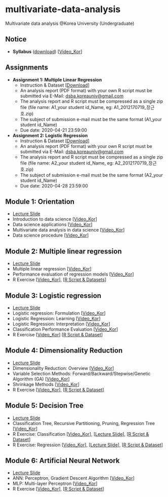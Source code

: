 # multivariate-data-analysis
Multivariate data analysis @Korea University (Undergraduate)

## Notice 
* **Syllabus** ([download](https://github.com/pilsung-kang/multivariate-data-analysis/blob/master/2019_1_Multivariate%20Data%20Analysis.pdf)) [[Video_Kor](https://www.youtube.com/watch?v=-7YVkiRjF7w&list=PLetSlH8YjIfWKLpMp-r6enJvnk6L93wz2&index=2&t=0s)]

## Assignments 
* **Assignment 1: Multiple Linear Regression**
  * Instruction & Dataset [[Download](https://github.com/pilsung-kang/multivariate-data-analysis/blob/master/Assignments/A1_MLR.zip)]
  * An analysis report (PDF format) with your own R script must be submitted via E-Mail: dsba.koreauniv@gmail.com
  * The analysis report and R script must be compressed as a single zip file (file name: A1_your student id_Name, eg: A1_2012170719_장근호.zip)
  * The subject of submission e-mail must be the same format (A1_your student id_Name)
  * Due date: 2020-04-21 23:59:00
* **Assignment 2: Logistic Regression**
  * Instruction & Dataset [[Download](https://github.com/pilsung-kang/multivariate-data-analysis/blob/master/Assignments/A2_Logistic%20Regression.zip)]
  * An analysis report (PDF format) with your own R script must be submitted via E-Mail: dsba.koreauniv@gmail.com
  * The analysis report and R script must be compressed as a single zip file (file name: A2_your student id_Name, eg: A2_2012170719_장근호.zip)
  * The subject of submission e-mail must be the same format (A2_your student id_Name)
  * Due date: 2020-04-28 23:59:00

## Module 1: Orientation
* [Lecture Slide](https://www.dropbox.com/s/wjbwoy2x0x0uo9k/2020_1_Multivariate%20Data%20Analysis.pdf?dl=0)
* Introduction to data science [[Video_Kor](https://www.youtube.com/watch?v=o9uEVxzFeR0)]
* Data science applications [[Video_Kor](https://www.youtube.com/watch?v=IFe29PgOza4&list=PLetSlH8YjIfWKLpMp-r6enJvnk6L93wz2&index=3)]
* Multivariate data analysis in data science [[Video_Kor](https://www.youtube.com/watch?v=iqLEdf7SlVI&list=PLetSlH8YjIfWKLpMp-r6enJvnk6L93wz2&index=4)]
* Data science procedure [[Video_Kor](https://www.youtube.com/watch?v=94RHn0bRNV4&list=PLetSlH8YjIfWKLpMp-r6enJvnk6L93wz2&index=5)]

## Module 2: Multiple linear regression
* [Lecture Slide](https://github.com/pilsung-kang/multivariate-data-analysis/blob/master/02%20Multiple%20Linear%20Regression/02_Multiple%20Linear%20Regression.pdf)
* Multiple linear regression [[Video_Kor](https://www.youtube.com/watch?v=NknX91JdVA0&list=PLetSlH8YjIfWKLpMp-r6enJvnk6L93wz2&index=6)]
* Performance evaluation of regression models [[Video_Kor](https://www.youtube.com/watch?v=s35EfV8lioM&list=PLetSlH8YjIfWKLpMp-r6enJvnk6L93wz2&index=7)]
* R Exercise [[Video_Kor](https://www.youtube.com/watch?v=iB9LKe5pgc0&list=PLetSlH8YjIfWKLpMp-r6enJvnk6L93wz2&index=8)], [[R Script & Datasets](https://github.com/pilsung-kang/multivariate-data-analysis/raw/master/02%20Multiple%20Linear%20Regression/R_Exercise_MLR.zip)]

## Module 3: Logistic regression
* [Lecture Slide](https://github.com/pilsung-kang/multivariate-data-analysis/blob/master/05%20Logistic%20Regression/05_Logistic%20Regression.pdf)
* Logistic regression: Formulation [[Video_Kor](https://www.youtube.com/watch?v=PsVyx6erzrU&list=PLetSlH8YjIfWKLpMp-r6enJvnk6L93wz2&index=9)]
* Logistic Regression: Learning [[Video_Kor](https://www.youtube.com/watch?v=vGMMulhLoYE&list=PLetSlH8YjIfWKLpMp-r6enJvnk6L93wz2&index=10)]
* Logistic Regression: Interpretation [[Video_Kor](https://www.youtube.com/watch?v=3sZx4O2aQs8&list=PLetSlH8YjIfWKLpMp-r6enJvnk6L93wz2&index=11)]
* Classification Performance Evaluation [[Video_Kor](https://www.youtube.com/watch?v=fhaXt0llHG4&list=PLetSlH8YjIfWKLpMp-r6enJvnk6L93wz2&index=12)]
* R Exercise [[Video_Kor](https://www.youtube.com/watch?v=FwReI2IJBJ4&list=PLetSlH8YjIfWKLpMp-r6enJvnk6L93wz2&index=13)] [[R Script & Dataset](https://github.com/pilsung-kang/multivariate-data-analysis/blob/master/03%20Logistic%20Regression/R%20Exercise_LogReg.zip)]

## Module 4: Dimensionality Reduction
* [Lecture Slide](https://github.com/pilsung-kang/multivariate-data-analysis/blob/master/04%20Dimensionality%20Reduction/04_Dimensionality%20Reduction.pdf)
* Dimensionality Reduction: Overview [[Video_Kor](https://www.youtube.com/watch?v=2aTdOGJg7ys&list=PLetSlH8YjIfWKLpMp-r6enJvnk6L93wz2&index=14)]
* Variable Selection Methods: Forward/Backward/Stepwise/Genetic Algorithm (GA) [[Video_Kor](https://www.youtube.com/watch?v=-7YVkiRjF7w&list=PLetSlH8YjIfWKLpMp-r6enJvnk6L93wz2)]
* Shrinkage Methods [[Video_Kor](https://www.youtube.com/watch?v=JSDong54FUM&list=PLetSlH8YjIfWKLpMp-r6enJvnk6L93wz2&index=16)]
* R Exercise [[Video_Kor](https://www.youtube.com/watch?v=RAfHtOjpSUg&list=PLetSlH8YjIfWKLpMp-r6enJvnk6L93wz2&index=16)], [[R Script & Dataset](https://github.com/pilsung-kang/multivariate-data-analysis/blob/master/04%20Dimensionality%20Reduction/04%20Dimensionality%20Reduction_R%20Script%20and%20Dataset.zip)]

## Module 5: Decision Tree
* [Lecture Slide](https://github.com/pilsung-kang/multivariate-data-analysis/blob/master/05%20Decision%20Tree/05_Decision%20Tree_Theory.pdf)
* Classification Tree, Recursive Partitioning, Pruning, Regression Tree [[Video_Kor](https://www.youtube.com/watch?v=w6eCV1GzsLs&list=PLetSlH8YjIfWKLpMp-r6enJvnk6L93wz2&index=18)]
* R Exercise: Classification [[Video_Kor](https://www.youtube.com/watch?v=1I0h_hbikzU&list=PLetSlH8YjIfWKLpMp-r6enJvnk6L93wz2&index=19)], [[Lecture Slide](https://github.com/pilsung-kang/multivariate-data-analysis/blob/master/05%20Decision%20Tree/05_Decision%20Tree_R_Exercise_Classification_Tree.pdf)], [[R Script & Dataset](https://github.com/pilsung-kang/multivariate-data-analysis/blob/master/05%20Decision%20Tree/R%20Exercise_Classification%20Tree.zip)]
* R Exercise: Regression [[Video_Kor](https://www.youtube.com/watch?v=Im7zHBp_kZg&list=PLetSlH8YjIfWKLpMp-r6enJvnk6L93wz2&index=20)], [[Lecture Slide](https://github.com/pilsung-kang/multivariate-data-analysis/blob/master/05%20Decision%20Tree/05_Decision%20Tree_R_Exercise_Regression_Tree.pdf)], [[R Script & Dataset](https://github.com/pilsung-kang/multivariate-data-analysis/blob/master/05%20Decision%20Tree/R%20Exercise_Regression%20Tree.zip)]

## Module 6: Artificial Neural Network
* [Lecture Slide](https://github.com/pilsung-kang/multivariate-data-analysis/blob/master/06%20Artificial%20Neural%20Network/06_Artificial%20Neural%20Networks.pdf)
* ANN: Perceptron, Gradient Descent Algorithm [[Video_Kor](https://www.youtube.com/watch?v=s0ObHKy_MYk&list=PLetSlH8YjIfWKLpMp-r6enJvnk6L93wz2&index=21)]
* MLP: Multi-layer Perceptron [[Video_Kor](https://www.youtube.com/watch?v=YitouyZ-S94&list=PLetSlH8YjIfWKLpMp-r6enJvnk6L93wz2&index=22)]
* R Exercise [[Video_Kor](https://www.youtube.com/watch?v=o8O1ckE5I84&list=PLetSlH8YjIfWKLpMp-r6enJvnk6L93wz2&index=23)], [[R Script & Dataset](https://github.com/pilsung-kang/multivariate-data-analysis/blob/master/06%20Artificial%20Neural%20Network/R_Exercise_ANN.zip)]
